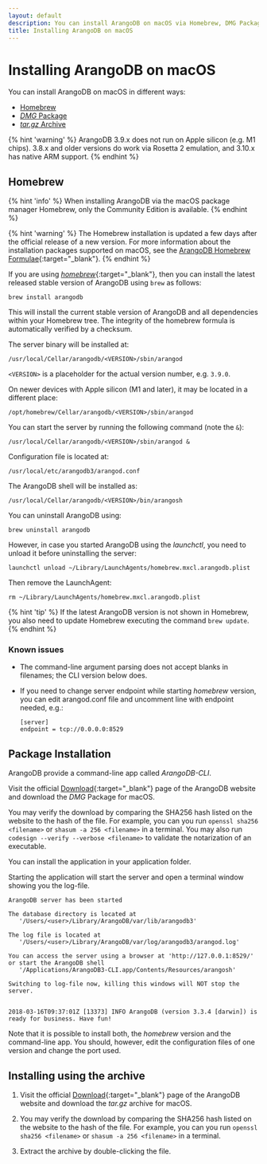 ```yaml
---
layout: default
description: You can install ArangoDB on macOS via Homebrew, DMG Package or tar.gz Archive
title: Installing ArangoDB on macOS
---
```

Installing ArangoDB on macOS
============================

You can install ArangoDB on macOS in different ways:

- [Homebrew](#homebrew)
- [_DMG_ Package](#package-installation)
- [_tar.gz_ Archive](#installing-using-the-archive)

{% hint 'warning' %}
ArangoDB 3.9.x does not run on Apple silicon (e.g. M1 chips).
3.8.x and older versions do work via Rosetta 2 emulation, and 3.10.x
has native ARM support.
{% endhint %}

Homebrew
--------

{% hint 'info' %}
When installing ArangoDB via the macOS package manager Homebrew,
only the Community Edition is available.
{% endhint %}

{% hint 'warning' %}
The Homebrew installation is updated a few days after the
official release of a new version. For more information about
the installation packages supported on macOS, see the 
[ArangoDB Homebrew Formulae](https://formulae.brew.sh/formula/arangodb){:target="_blank"}.
{% endhint %}

If you are using [_homebrew_](http://brew.sh/){:target="_blank"},
then you can install the latest released stable version of ArangoDB using `brew`
 as follows:

```
brew install arangodb
```

This will install the current stable version of ArangoDB and all
dependencies within your Homebrew tree. The integrity of the homebrew formula
is automatically verified by a checksum.


The server binary will be installed at:

```
/usr/local/Cellar/arangodb/<VERSION>/sbin/arangod
```

`<VERSION>` is a placeholder for the actual version number, e.g. `3.9.0`.

On newer devices with Apple silicon (M1 and later), it may be located in a
different place:

```
/opt/homebrew/Cellar/arangodb/<VERSION>/sbin/arangod
```

You can start the server by running the following command (note the `&`):

```
/usr/local/Cellar/arangodb/<VERSION>/sbin/arangod &
```

Configuration file is located at:

```
/usr/local/etc/arangodb3/arangod.conf
```

The ArangoDB shell will be installed as:

```
/usr/local/Cellar/arangodb/<VERSION>/bin/arangosh
```

You can uninstall ArangoDB using:

```
brew uninstall arangodb
```

However, in case you started ArangoDB using the _launchctl_, you
need to unload it before uninstalling the server:

```
launchctl unload ~/Library/LaunchAgents/homebrew.mxcl.arangodb.plist
```

Then remove the LaunchAgent:

```
rm ~/Library/LaunchAgents/homebrew.mxcl.arangodb.plist
```

{% hint 'tip' %}
If the latest ArangoDB version is not shown in Homebrew, you
also need to update Homebrew executing the command `brew update`.
{% endhint %}

### Known issues

- The command-line argument parsing does not accept blanks in filenames; the CLI version below does.
- If you need to change server endpoint while starting _homebrew_ version, you can edit arangod.conf 
  file and uncomment line with endpoint needed, e.g.:
      
      [server]
      endpoint = tcp://0.0.0.0:8529

Package Installation
--------------------

ArangoDB provide a command-line app called *ArangoDB-CLI*.

Visit the official [Download](https://www.arangodb.com/download){:target="_blank"}
page of the ArangoDB website and download the *DMG* Package for macOS.

You may verify the download by comparing the SHA256 hash listed on the website
to the hash of the file. For example, you can you run `openssl sha256 <filename>`
or `shasum -a 256 <filename>` in a terminal. You may also run
`codesign --verify --verbose <filename>` to validate the notarization of an
executable.

You can install the application in your application folder.

Starting the application will start the server and open a terminal window
showing you the log-file.

    ArangoDB server has been started

    The database directory is located at
       '/Users/<user>/Library/ArangoDB/var/lib/arangodb3'

    The log file is located at
       '/Users/<user>/Library/ArangoDB/var/log/arangodb3/arangod.log'

    You can access the server using a browser at 'http://127.0.0.1:8529/'
    or start the ArangoDB shell
       '/Applications/ArangoDB3-CLI.app/Contents/Resources/arangosh'

    Switching to log-file now, killing this windows will NOT stop the server.


    2018-03-16T09:37:01Z [13373] INFO ArangoDB (version 3.3.4 [darwin]) is ready for business. Have fun!

Note that it is possible to install both, the _homebrew_ version and the command-line
app. You should, however, edit the configuration files of one version and change
the port used.

Installing using the archive
----------------------------

1. Visit the official [Download](https://www.arangodb.com/download){:target="_blank"}
   page of the ArangoDB website and download the _tar.gz_ archive for macOS.

2. You may verify the download by comparing the SHA256 hash listed on the website
   to the hash of the file. For example, you can you run `openssl sha256 <filename>`
   or `shasum -a 256 <filename>` in a terminal.

3. Extract the archive by double-clicking the file.
